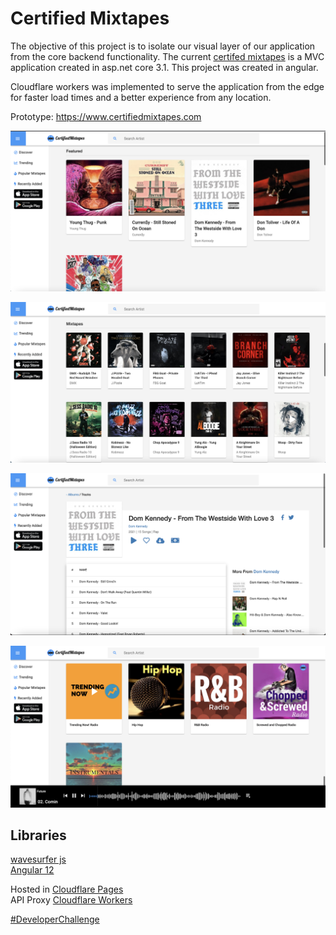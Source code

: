 # Certified Mixtapes

The objective of this project is to isolate our visual layer of our application from the core backend functionality. The current [certifed mixtapes]() is a MVC application created in asp.net core 3.1. This project was created in angular.

Cloudflare workers was implemented to serve the application from the edge for faster load times and a better experience from any location.

Prototype: https://www.certifiedmixtapes.com

![homepage feat](ctmz-images/feat.png)

![homepage mixtapes](ctmz-images/mixtapes.png)

![details](ctmz-images/details.png)

![homepage radio](ctmz-images/radio.png)


## Libraries

[wavesurfer js](https://wavesurfer-js.org/)<br>
[Angular 12](https://angular.io/)<br>

Hosted in [Cloudflare Pages](https://pages.cloudflare.com/)<br>
API Proxy [Cloudflare Workers](https://workers.cloudflare.com/)


[#DeveloperChallenge](https://twitter.com/hashtag/developerchallenge)
